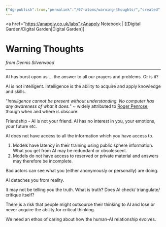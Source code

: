```yaml
---
{"dg-publish":true,"permalink":"/07-atoms/warning-thoughts/","created":"2025-08-11T21:44:09.618+01:00","updated":"2025-08-14T08:50:13.511+01:00"}
---
```


<a href="https://anapoly.co.uk/labs">Anapoly Notebook</a> | [[Digital Garden/Digital Garden\|Digital Garden]] 
# Warning Thoughts
*from Dennis Silverwood*

--- 
AI has burst upon us ... the answer to all our prayers and problems. Or is it?

AI is not intelligent. Intelligence is the ability to acquire and apply knowledge and skills.

"*Intelligence cannot be present without understanding. No computer has any awareness of what it does.*" ~ widely attributed to <a href="https://en.wikipedia.org/wiki/Roger_Penrose">Roger Penrose</a>, though when and where is obscure.

Friendship - AI is not your friend. AI has no interest in you, your emotions, your future etc.

AI does not have access to all the information which you have access to. 
1. Models have latency in their training using public sphere information.  What you get from AI may be redundant or obsolescent. 
2. Models do not have access to reserved or private material and answers may therefore be incomplete.

Bad actors can see what you (either anonymously or personally) are doing.

AI detaches you from reality.

It may not be telling you the truth. What is truth? Does AI check/ triangulate/ critique itself?

There is a risk that people might outsource their thinking to AI and lose or never acquire the ability for critical thinking.  

We need an ethos of caring about how the human-AI relationship evolves.  